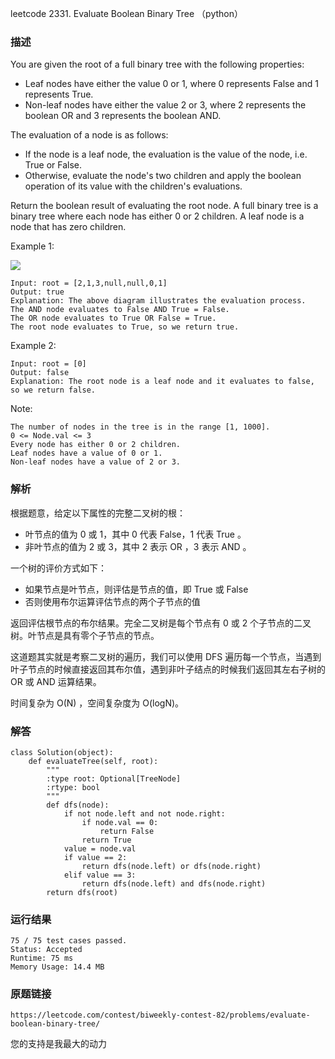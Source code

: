 leetcode 2331. Evaluate Boolean Binary Tree （python）




### 描述



You are given the root of a full binary tree with the following properties:

* Leaf nodes have either the value 0 or 1, where 0 represents False and 1 represents True.
* Non-leaf nodes have either the value 2 or 3, where 2 represents the boolean OR and 3 represents the boolean AND.

The evaluation of a node is as follows:

* If the node is a leaf node, the evaluation is the value of the node, i.e. True or False.
* Otherwise, evaluate the node's two children and apply the boolean operation of its value with the children's evaluations.

Return the boolean result of evaluating the root node. A full binary tree is a binary tree where each node has either 0 or 2 children. A leaf node is a node that has zero children.

Example 1:


![](https://assets.leetcode.com/uploads/2022/05/16/example1drawio1.png)

	Input: root = [2,1,3,null,null,0,1]
	Output: true
	Explanation: The above diagram illustrates the evaluation process.
	The AND node evaluates to False AND True = False.
	The OR node evaluates to True OR False = True.
	The root node evaluates to True, so we return true.
	
Example 2:

	Input: root = [0]
	Output: false
	Explanation: The root node is a leaf node and it evaluates to false, so we return false.





Note:

	The number of nodes in the tree is in the range [1, 1000].
	0 <= Node.val <= 3
	Every node has either 0 or 2 children.
	Leaf nodes have a value of 0 or 1.
	Non-leaf nodes have a value of 2 or 3.


### 解析

根据题意，给定以下属性的完整二叉树的根：

* 叶节点的值为 0 或 1，其中 0 代表 False，1 代表 True 。
* 非叶节点的值为 2 或 3，其中 2 表示 OR ，3 表示 AND 。

一个树的评价方式如下：

* 如果节点是叶节点，则评估是节点的值，即 True 或 False 
* 否则使用布尔运算评估节点的两个子节点的值

返回评估根节点的布尔结果。完全二叉树是每个节点有 0 或 2 个子节点的二叉树。叶节点是具有零个子节点的节点。

这道题其实就是考察二叉树的遍历，我们可以使用 DFS 遍历每一个节点，当遇到叶子节点的时候直接返回其布尔值，遇到非叶子结点的时候我们返回其左右子树的 OR 或 AND 运算结果。

时间复杂为 O(N) ，空间复杂度为 O(logN)。

### 解答

	class Solution(object):
	    def evaluateTree(self, root):
	        """
	        :type root: Optional[TreeNode]
	        :rtype: bool
	        """
	        def dfs(node):
	            if not node.left and not node.right:
	                if node.val == 0:
	                    return False
	                return True
	            value = node.val
	            if value == 2:
	                return dfs(node.left) or dfs(node.right)
	            elif value == 3:
	                return dfs(node.left) and dfs(node.right)
	        return dfs(root)

### 运行结果

	
	75 / 75 test cases passed.
	Status: Accepted
	Runtime: 75 ms
	Memory Usage: 14.4 MB

### 原题链接
	
	https://leetcode.com/contest/biweekly-contest-82/problems/evaluate-boolean-binary-tree/


您的支持是我最大的动力
